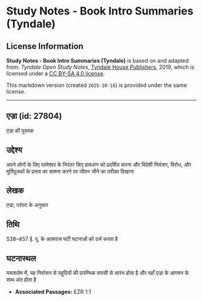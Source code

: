 # Study Notes - Book Intro Summaries (Tyndale)

## License Information

**Study Notes - Book Intro Summaries (Tyndale)** is based on and adapted from: _Tyndale Open Study Notes_, [Tyndale House Publishers](https://tyndaleopenresources.com/), 2019, which is licensed under a [CC BY-SA 4.0 license](https://creativecommons.org/licenses/by-sa/4.0/legalcode.en).

This markdown version (created `2025-10-16`) is provided under the same license.



--------------------------------

## एज्रा (id: 27804)

एज्रा की पुस्तक

उद्देश्य
--------

अपने लोगों के लिए परमेश्वर के निरंतर किए प्रावधान को प्रदर्शित करना और विदेशी नियंत्रण, विरोध, और मूर्तिपूजकों के प्रभाव का सामना करने पर जीवन जीने का तरीका दिखाना

लेखक
----

एज्रा, परंपरा के अनुसार

तिथि
----

538–457 ई. पू. के आसपास घटी घटनाओं को दर्ज करता है

घटनास्थल
--------

यरूशलेम में, यह निर्वासन से यहूदियों की प्रारम्भिक वापसी से आरंभ होता है और वहाँ एज्रा के आगमन के साथ अंत होता है

* **Associated Passages:** EZR 1:1


